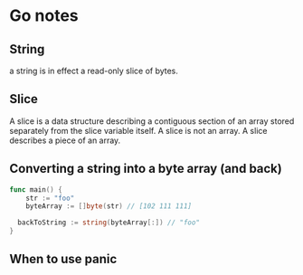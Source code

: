 # Go notes

## String

a string is in effect a read-only slice of bytes.

## Slice

A slice is a data structure describing a contiguous section of an array stored separately from the slice variable itself. A slice is not an array. A slice describes a piece of an array.

## Converting a string into a byte array (and back)

```go
func main() {
	str := "foo"
	byteArray := []byte(str) // [102 111 111]

  backToString := string(byteArray[:]) // "foo"
}
```

## When to use panic